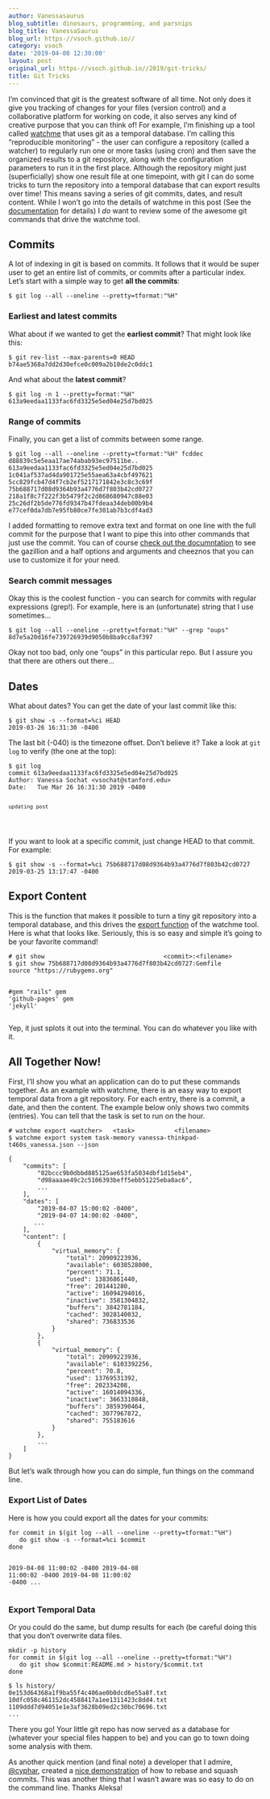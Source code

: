 ```yaml
---
author: Vanessasaurus
blog_subtitle: dinosaurs, programming, and parsnips
blog_title: VanessaSaurus
blog_url: https-//vsoch.github.io//
category: vsoch
date: '2019-04-08 12:30:00'
layout: post
original_url: https-//vsoch.github.io//2019/git-tricks/
title: Git Tricks
---
```


<p>I’m convinced that git is the greatest software of all time. Not only does it give
you tracking of changes for your files (version control) and a collaborative platform
for working on code, it also serves any kind of creative purpose that you can think of!
For example, I’m finishing up a tool called <a href="https://www.github.com/vsoch/watchme">watchme</a> 
that uses git as a temporal database. I’m calling this “reproducible monitoring” - the 
user can configure a repository (called a watcher) to regularly run one or more tasks 
(using cron) and then save the organized results to a git repository, along with the configuration
parameters to run it in the first place. Although the repository might just (superficially) show
one result file at one timepoint, with git I can do some tricks to turn the repository
into a temporal database that can export results over time! This means saving a series
of git commits, dates, and result content. While I won’t go into the details of watchme in this post 
(See the <a href="https://vsoch.github.io/watchme">documentation</a> for details) I <em>do</em> want to 
review some of the awesome git commands that drive the watchme tool.</p>

<h2 id="commits">Commits</h2>

<p>A lot of indexing in git is based on commits. It follows that it would be super user to get an entire
list of commits, or commits after a particular index. Let’s start with a simple way to get <strong>all the commits</strong>:</p>

<div class="language-bash highlighter-rouge"><div class="highlight"><pre class="highlight"><code><span class="nv">$ </span>git log <span class="nt">--all</span> <span class="nt">--oneline</span> <span class="nt">--pretty</span><span class="o">=</span>tformat:<span class="s2">"%H"</span>
</code></pre></div></div>

<h3 id="earliest-and-latest-commits">Earliest and latest commits</h3>

<p>What about if we wanted to get the <strong>earliest commit</strong>? That might look like this:</p>

<div class="language-bash highlighter-rouge"><div class="highlight"><pre class="highlight"><code><span class="nv">$ </span>git rev-list <span class="nt">--max-parents</span><span class="o">=</span>0 HEAD
b74ae5368a7dd2d30efce0c009a2b10de2c0ddc1
</code></pre></div></div>

<p>And what about the <strong>latest commit</strong>?</p>

<div class="language-bash highlighter-rouge"><div class="highlight"><pre class="highlight"><code><span class="nv">$ </span>git log <span class="nt">-n</span> 1 <span class="nt">--pretty</span><span class="o">=</span>format:<span class="s2">"%H"</span>
613a9eedaa1133fac6fd3325e5ed04e25d7bd025
</code></pre></div></div>

<h3 id="range-of-commits">Range of commits</h3>

<p>Finally, you can get a list of commits between some range.</p>

<div class="language-bash highlighter-rouge"><div class="highlight"><pre class="highlight"><code><span class="nv">$ </span>git log <span class="nt">--all</span> <span class="nt">--oneline</span> <span class="nt">--pretty</span><span class="o">=</span>tformat:<span class="s2">"%H"</span> fcddec
d88839c5e5eaa17ae74abab93ec97511be..
613a9eedaa1133fac6fd3325e5ed04e25d7bd025
1c041af537ad4da901725e55aea63a4cbf497621
5cc829fcb47d4f7cb2ef5217171842e3c8c3c69f
75b688717d08d9364b93a4776d7f803b42cd0727
218a1f8c7f222f3b5479f2c2d868680947c88e03
25c26df2b5de776fd9347b47fdeaa34deb00b9b4
e77cef0da7db7e95fb80ce7fe301ab7b3cdf4ad3
</code></pre></div></div>

<p>I added formatting to remove extra text and format on one line with the full commit for the purpose that I
want to pipe this into other commands that just use the commit. You can of course <a href="https://git-scm.com/docs">check out the documntation</a>
to see the gazillion and a half options and arguments and cheeznos that you can use to customize it for your need.</p>

<h3 id="search-commit-messages">Search commit messages</h3>

<p>Okay this is the coolest function - you can search for commits with regular expressions (grep!). For example,
here is an (unfortunate) string that I use sometimes…</p>

<div class="language-bash highlighter-rouge"><div class="highlight"><pre class="highlight"><code><span class="nv">$ </span>git log <span class="nt">--all</span> <span class="nt">--oneline</span> <span class="nt">--pretty</span><span class="o">=</span>tformat:<span class="s2">"%H"</span> <span class="nt">--grep</span> <span class="s2">"oups"</span>
8d7e5a20d16fe739726939d9050b8ba9cc8af397
</code></pre></div></div>

<p>Okay not too bad, only one “oups” in this particular repo. But I assure you that there
are others out there…</p>

<h2 id="dates">Dates</h2>

<p>What about dates? You can get the date of your last commit like this:</p>

<div class="language-bash highlighter-rouge"><div class="highlight"><pre class="highlight"><code><span class="nv">$ </span>git show <span class="nt">-s</span> <span class="nt">--format</span><span class="o">=</span>%ci HEAD
2019-03-26 16:31:30 <span class="nt">-0400</span>
</code></pre></div></div>

<p>The last bit (-040) is the timezone offset. Don’t believe it? Take a look at <code class="highlighter-rouge">git log</code> to verify (the one at the top):</p>

<div class="language-bash highlighter-rouge"><div class="highlight"><pre class="highlight"><code><span class="nv">$ </span>git log
commit 613a9eedaa1133fac6fd3325e5ed04e25d7bd025
Author: Vanessa Sochat &lt;vsochat@stanford.edu&gt;
Date:   Tue Mar 26 16:31:30 2019 <span class="nt">-0400</span>

    updating post
</code></pre></div></div>

<p>If you want to look at a specific commit, just change HEAD to that commit. For example:</p>

<div class="language-bash highlighter-rouge"><div class="highlight"><pre class="highlight"><code><span class="nv">$ </span>git show <span class="nt">-s</span> <span class="nt">--format</span><span class="o">=</span>%ci 75b688717d08d9364b93a4776d7f803b42cd0727
2019-03-25 13:17:47 <span class="nt">-0400</span>
</code></pre></div></div>

<h2 id="export-content">Export Content</h2>

<p>This is the function that makes it possible to turn a tiny git repository into a temporal database,
and this drives the <a href="https://vsoch.github.io/watchme/getting-started/index.html#how-do-i-export-data">export function</a> of the watchme tool.
Here is what that looks like. Seriously, this is so easy and simple it’s going to be your favorite command!</p>

<div class="language-bash highlighter-rouge"><div class="highlight"><pre class="highlight"><code><span class="c"># git show                                 &lt;commit&gt;:&lt;filename&gt;</span>
<span class="nv">$ </span>git show 75b688717d08d9364b93a4776d7f803b42cd0727:Gemfile
<span class="nb">source</span> <span class="s2">"https://rubygems.org"</span>

<span class="c">#gem "rails"</span>
gem <span class="s1">'github-pages'</span>
gem <span class="s1">'jekyll'</span>
</code></pre></div></div>

<p>Yep, it just splots it out into the terminal. You can do whatever you like with it.</p>

<h2 id="all-together-now">All Together Now!</h2>

<p>First, I’ll show you what an application can do to put these commands together. As an example with 
watchme, there is an easy way to export temporal data from a git repository. For each entry, there is a commit,
 a date, and then the content. The example below only shows two commits (entries). You can
tell that the task is set to run on the hour.</p>

<div class="language-bash highlighter-rouge"><div class="highlight"><pre class="highlight"><code><span class="c"># watchme export &lt;watcher&gt;   &lt;task&gt;           &lt;filename&gt;</span>
<span class="nv">$ </span>watchme <span class="nb">export </span>system task-memory vanessa-thinkpad-t460s_vanessa.json <span class="nt">--json</span>
</code></pre></div></div>
<div class="language-python highlighter-rouge"><div class="highlight"><pre class="highlight"><code><span class="p">{</span>
    <span class="s">"commits"</span><span class="p">:</span> <span class="p">[</span>
        <span class="s">"02bccc9b0dbbd885125ae653fa5034dbf1d15eb4"</span><span class="p">,</span>
        <span class="s">"d98aaaae49c2c5106393beff5ebb51225eba8ac6"</span><span class="p">,</span>
        <span class="o">...</span>
    <span class="p">],</span>
    <span class="s">"dates"</span><span class="p">:</span> <span class="p">[</span>
        <span class="s">"2019-04-07 15:00:02 -0400"</span><span class="p">,</span>
        <span class="s">"2019-04-07 14:00:02 -0400"</span><span class="p">,</span>
       <span class="o">...</span>
    <span class="p">],</span>
    <span class="s">"content"</span><span class="p">:</span> <span class="p">[</span>
        <span class="p">{</span>
            <span class="s">"virtual_memory"</span><span class="p">:</span> <span class="p">{</span>
                <span class="s">"total"</span><span class="p">:</span> <span class="mi">20909223936</span><span class="p">,</span>
                <span class="s">"available"</span><span class="p">:</span> <span class="mi">6038528000</span><span class="p">,</span>
                <span class="s">"percent"</span><span class="p">:</span> <span class="mf">71.1</span><span class="p">,</span>
                <span class="s">"used"</span><span class="p">:</span> <span class="mi">13836861440</span><span class="p">,</span>
                <span class="s">"free"</span><span class="p">:</span> <span class="mi">201441280</span><span class="p">,</span>
                <span class="s">"active"</span><span class="p">:</span> <span class="mi">16094294016</span><span class="p">,</span>
                <span class="s">"inactive"</span><span class="p">:</span> <span class="mi">3581304832</span><span class="p">,</span>
                <span class="s">"buffers"</span><span class="p">:</span> <span class="mi">3842781184</span><span class="p">,</span>
                <span class="s">"cached"</span><span class="p">:</span> <span class="mi">3028140032</span><span class="p">,</span>
                <span class="s">"shared"</span><span class="p">:</span> <span class="mi">736833536</span>
            <span class="p">}</span>
        <span class="p">},</span>
        <span class="p">{</span>
            <span class="s">"virtual_memory"</span><span class="p">:</span> <span class="p">{</span>
                <span class="s">"total"</span><span class="p">:</span> <span class="mi">20909223936</span><span class="p">,</span>
                <span class="s">"available"</span><span class="p">:</span> <span class="mi">6103392256</span><span class="p">,</span>
                <span class="s">"percent"</span><span class="p">:</span> <span class="mf">70.8</span><span class="p">,</span>
                <span class="s">"used"</span><span class="p">:</span> <span class="mi">13769531392</span><span class="p">,</span>
                <span class="s">"free"</span><span class="p">:</span> <span class="mi">202334208</span><span class="p">,</span>
                <span class="s">"active"</span><span class="p">:</span> <span class="mi">16014094336</span><span class="p">,</span>
                <span class="s">"inactive"</span><span class="p">:</span> <span class="mi">3663310848</span><span class="p">,</span>
                <span class="s">"buffers"</span><span class="p">:</span> <span class="mi">3859390464</span><span class="p">,</span>
                <span class="s">"cached"</span><span class="p">:</span> <span class="mi">3077967872</span><span class="p">,</span>
                <span class="s">"shared"</span><span class="p">:</span> <span class="mi">755183616</span>
            <span class="p">}</span>
        <span class="p">},</span>
        <span class="o">...</span>
    <span class="p">]</span>
<span class="p">}</span>
</code></pre></div></div>

<p>But let’s walk through how you can do simple, fun things on the command line.</p>

<h3 id="export-list-of-dates">Export List of Dates</h3>

<p>Here is how you could export all the dates for your commits:</p>

<div class="language-bash highlighter-rouge"><div class="highlight"><pre class="highlight"><code><span class="k">for </span>commit <span class="k">in</span> <span class="k">$(</span>git log <span class="nt">--all</span> <span class="nt">--oneline</span> <span class="nt">--pretty</span><span class="o">=</span>tformat:<span class="s2">"%H"</span><span class="k">)</span>
   <span class="k">do </span>git show <span class="nt">-s</span> <span class="nt">--format</span><span class="o">=</span>%ci <span class="nv">$commit</span>
<span class="k">done

</span>2019-04-08 11:00:02 <span class="nt">-0400</span>
2019-04-08 11:00:02 <span class="nt">-0400</span>
2019-04-08 11:00:02 <span class="nt">-0400</span>
...
</code></pre></div></div>

<h3 id="export-temporal-data">Export Temporal Data</h3>

<p>Or you could do the same, but dump results for each (be careful doing this that
you don’t overwrite data files.</p>

<div class="language-bash highlighter-rouge"><div class="highlight"><pre class="highlight"><code>mkdir <span class="nt">-p</span> <span class="nb">history
</span><span class="k">for </span>commit <span class="k">in</span> <span class="k">$(</span>git log <span class="nt">--all</span> <span class="nt">--oneline</span> <span class="nt">--pretty</span><span class="o">=</span>tformat:<span class="s2">"%H"</span><span class="k">)</span>
   <span class="k">do </span>git show <span class="nv">$commit</span>:README.md <span class="o">&gt;</span> <span class="nb">history</span>/<span class="nv">$commit</span>.txt
<span class="k">done</span>
</code></pre></div></div>
<div class="language-bash highlighter-rouge"><div class="highlight"><pre class="highlight"><code><span class="nv">$ </span><span class="nb">ls history</span>/
0e153d64368a1f9ba55f4c406ae0b0dcd6e55a8f.txt
10dfc058c461152dc4588417a1ee1311423c8dd4.txt
1109ddd7d94051e1e3af3628b09ed2c30bc70696.txt
...
</code></pre></div></div>

<p>There you go! Your little git repo has now served as a database for (whatever your
special files happen to be) and you can go to town doing some analysis with them.</p>

<p>As another quick mention (and final note) a developer that I admire, <a href="https://github.com/cyphar">@cyphar</a>,
created a <a href="https://asciinema.org/a/Cfl6HLqYxpcUfRbBli6SbF5Gg">nice demonstration</a> of how to 
rebase and squash commits. This was another thing that I wasn’t aware was so easy 
to do on the command line. Thanks Aleksa!</p>